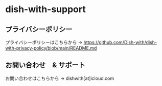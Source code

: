 # dish-with-support

## プライバシーポリシー
プライバシーポリシーはこちらから
→ https://github.com/Dish-with/dish-with-privacy-policy/blob/main/README.md

## お問い合わせ　& サポート
お問い合わせはこちらから
→ dishwith[at]icloud.com

